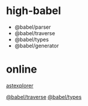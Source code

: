 # high-babel

- @babel/parser
- @babel/traverse
- @babel/types
- @babel/generator

# online 

[astexplorer](https://astexplorer.net/)


[@babel/traverse](https://babeljs.io/docs/en/babel-traverse)
[@babel/types](https://babeljs.io/docs/en/babel-types)